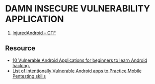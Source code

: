 # DAMN INSECURE VULNERABILITY APPLICATION

1. [InjuredAndroid - CTF](https://github.com/B3nac/InjuredAndroid)

## Resource
- [10 Vulnerable Android Applications for beginners to learn Android hacking. ](https://www.linkedin.com/pulse/10-vulnerable-android-applications-beginners-learn-hacking-anugrah-sr) 
- [List of intentionally Vulnerable Android apps to Practice Mobile Pentesting skills](https://thedarksource.com/vulnerable-android-apps/)
